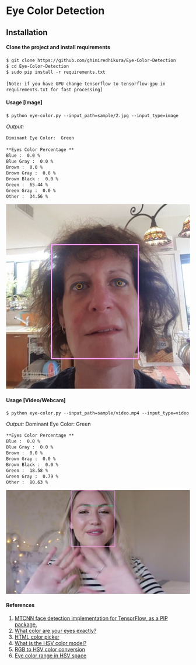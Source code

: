 # Eye Color Detection

## Installation 
#### Clone the project and install requirements
    $ git clone https://github.com/ghimiredhikura/Eye-Color-Detection
    $ cd Eye-Color-Detection
    $ sudo pip install -r requirements.txt

    [Note: if you have GPU change tensorflow to tensorflow-gpu in requirements.txt for fast processing]

#### Usage [Image]
    $ python eye-color.py --input_path=sample/2.jpg --input_type=image

*Output:*

    Diminant Eye Color:  Green

    **Eyes Color Percentage **
    Blue :  0.0 %
    Blue Gray :  0.0 %
    Brown :  0.0 %
    Brown Gray :  0.0 %
    Brown Black :  0.0 %
    Green :  65.44 %
    Green Gray :  0.0 %
    Other :  34.56 %

<p align="left"><img src="sample/result.jpg" width="740"\></p>

#### Usage [Video/Webcam]
    $ python eye-color.py --input_path=sample/video.mp4 --input_type=video

*Output:*
    Dominant Eye Color:  Green

    **Eyes Color Percentage **
    Blue :  0.0 %
    Blue Gray :  0.0 %
    Brown :  0.0 %
    Brown Gray :  0.0 %
    Brown Black :  0.0 %
    Green :  18.58 %
    Green Gray :  0.79 %
    Other :  80.63 %

<p align="left"><img src="sample/result_video.jpg" width="740"\></p>

#### References
1. [MTCNN face detection implementation for TensorFlow, as a PIP package.](https://github.com/ipazc/mtcnn)
1. [What color are your eyes exactly?](https://www.edow.com/general-eye-care/eyecolor/)
2. [HTML color picker](https://www.w3schools.com/colors/colors_picker.asp?colorhex=ffff00)
3. [What is the HSV color model?](https://www.lifewire.com/what-is-hsv-in-design-1078068)
4. [RGB to HSV color conversion](https://www.rapidtables.com/convert/color/rgb-to-hsv.html)
5. [Eye color range in HSV space](https://github.com/jeffreyolchovy/whatismyeyecolor/blob/master/library/src/main/scala/com/whatismyeyecolor/ColorRange.scala)